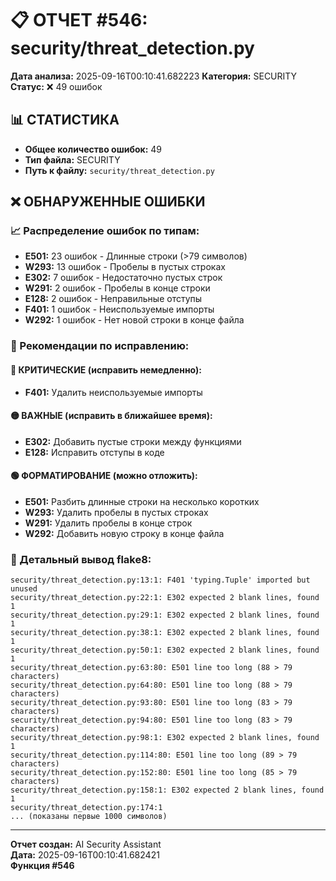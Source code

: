 # 📋 ОТЧЕТ #546: security/threat_detection.py

**Дата анализа:** 2025-09-16T00:10:41.682223
**Категория:** SECURITY
**Статус:** ❌ 49 ошибок

## 📊 СТАТИСТИКА

- **Общее количество ошибок:** 49
- **Тип файла:** SECURITY
- **Путь к файлу:** `security/threat_detection.py`

## ❌ ОБНАРУЖЕННЫЕ ОШИБКИ

### 📈 Распределение ошибок по типам:

- **E501:** 23 ошибок - Длинные строки (>79 символов)
- **W293:** 13 ошибок - Пробелы в пустых строках
- **E302:** 7 ошибок - Недостаточно пустых строк
- **W291:** 2 ошибок - Пробелы в конце строки
- **E128:** 2 ошибок - Неправильные отступы
- **F401:** 1 ошибок - Неиспользуемые импорты
- **W292:** 1 ошибок - Нет новой строки в конце файла

### 🎯 Рекомендации по исправлению:

#### 🔴 КРИТИЧЕСКИЕ (исправить немедленно):
- **F401:** Удалить неиспользуемые импорты

#### 🟡 ВАЖНЫЕ (исправить в ближайшее время):
- **E302:** Добавить пустые строки между функциями
- **E128:** Исправить отступы в коде

#### 🟢 ФОРМАТИРОВАНИЕ (можно отложить):
- **E501:** Разбить длинные строки на несколько коротких
- **W293:** Удалить пробелы в пустых строках
- **W291:** Удалить пробелы в конце строк
- **W292:** Добавить новую строку в конце файла

### 📝 Детальный вывод flake8:

```
security/threat_detection.py:13:1: F401 'typing.Tuple' imported but unused
security/threat_detection.py:22:1: E302 expected 2 blank lines, found 1
security/threat_detection.py:29:1: E302 expected 2 blank lines, found 1
security/threat_detection.py:38:1: E302 expected 2 blank lines, found 1
security/threat_detection.py:50:1: E302 expected 2 blank lines, found 1
security/threat_detection.py:63:80: E501 line too long (88 > 79 characters)
security/threat_detection.py:64:80: E501 line too long (88 > 79 characters)
security/threat_detection.py:93:80: E501 line too long (83 > 79 characters)
security/threat_detection.py:94:80: E501 line too long (83 > 79 characters)
security/threat_detection.py:98:1: E302 expected 2 blank lines, found 1
security/threat_detection.py:114:80: E501 line too long (89 > 79 characters)
security/threat_detection.py:152:80: E501 line too long (85 > 79 characters)
security/threat_detection.py:158:1: E302 expected 2 blank lines, found 1
security/threat_detection.py:174:1
... (показаны первые 1000 символов)
```

---
**Отчет создан:** AI Security Assistant  
**Дата:** 2025-09-16T00:10:41.682421  
**Функция #546**
